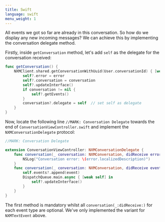 ```yaml
---
title: Swift
language: swift
menu_weight: 1
---
```



All events we got so far are already in this conversation. So how do we display any new incoming messages? We can achieve this by implementing the conversation delegate method.

Firstly, inside `getConversation` method, let's add `self` as the delegate for the conversation received:

```swift
func getConversation() {
    NXMClient.shared.getConversationWithUuid(User.conversationId) { [weak self] (error, conversation) in
        self?.error = error
        self?.conversation = conversation
        self?.updateInterface()
        if conversation != nil {
            self?.getEvents()
        }
        conversation?.delegate = self  // set self as delegate
    }
}
```

Now, locate the following line `//MARK: Conversation Delegate` towards the end of `ConversationViewController.swift` and implement the `NXMConversationDelegate` protocol:

```swift
//MARK: Conversation Delegate

extension ConversationViewController: NXMConversationDelegate {
    func conversation(_ conversation: NXMConversation, didReceive error: Error) {
        NSLog("Conversation error: \(error.localizedDescription)")
    }
    func conversation(_ conversation: NXMConversation, didReceive event: NXMTextEvent) {
        self.events?.append(event)
        DispatchQueue.main.async { [weak self] in
            self?.updateInterface()
        }
    }
}
```

The first method is mandatory whilst all `conversation(_:didReceive:)` for each event type are optional. We've only implemented the variant for `NXMTextEvent` above.

